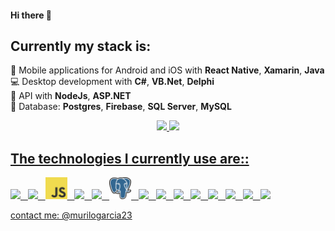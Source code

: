 #### Hi there 👋


## Currently my stack is: 

:iphone: Mobile applications for Android and iOS with **React Native**, **Xamarin**, **Java** <br/> 
:computer: Desktop development with **C#**, **VB.Net**, **Delphi** <br/>
:satellite: API with **NodeJs**, **ASP.NET** <br/>
:floppy_disk: Database: **Postgres**, **Firebase**, **SQL Server**, **MySQL**<br/>

<div align="center">
  <a href="https://github.com/mulori">
  <img height="180em" src="https://github-readme-stats.vercel.app/api?username=Mulori&show_icons=true&theme=dracula&include_all_commits=true&count_private=true"/>
  <img height="180em" src="https://github-readme-stats.vercel.app/api/top-langs/?username=Mulori&layout=compact&langs_count=7&theme=dracula"/>
</div>
  
  
## The technologies I currently use are:: 

<p>
<img src="https://cdn-icons-png.flaticon.com/512/518/518705.png" height="35px"/>
&nbsp;
<img src="https://www.freepnglogos.com/uploads/apple-logo-png/apple-logo-icon-transparent-png-svg-vector-3.png" height="35px"/>  
&nbsp;  
<img src="https://raw.githubusercontent.com/github/explore/80688e429a7d4ef2fca1e82350fe8e3517d3494d/topics/javascript/javascript.png" height="35px"/>
&nbsp;  
<img src="https://appmasters.io/static/react-47ce6e77f039020ee2e76a10c1e988e9.png" height="35px"/> 
&nbsp;
<img src="https://www.mysql.com/common/logos/logo-mysql-170x115.png" height="35px"/>
&nbsp;
<img src="https://raw.githubusercontent.com/github/explore/80688e429a7d4ef2fca1e82350fe8e3517d3494d/topics/postgresql/postgresql.png" height="35px"/> 
&nbsp;
<img src="https://img.icons8.com/color/452/microsoft-sql-server.png" height="35px" />   
&nbsp;  
<img src="https://seeklogo.com/images/F/figma-logo-E4E21D3AEA-seeklogo.com.png" height="35px" />
&nbsp;  
<img src="https://ioiodesign.com/wp-content/uploads/2020/10/Photoshop-logo.png" height="35px" />    
&nbsp;
<img src="https://img1.gratispng.com/20180415/pjw/kisspng-adobe-xd-user-interface-design-computer-icons-adob-adobe-5ad2fa7cce9f02.2569342615237761248463.jpg" height="35px" />   
&nbsp;
<img src="https://sdtimes.com/wp-content/uploads/2018/04/1_tfZa4vsI6UusJYt_fzvGnQ.png" height="35px" />   
&nbsp;
<img src="https://raw.githubusercontent.com/learnbr/csharp/master/csharp-logo.png" height="35px" />   
 &nbsp;
<img src="https://upload.wikimedia.org/wikipedia/commons/thumb/9/9a/Visual_Studio_Code_1.35_icon.svg/2048px-Visual_Studio_Code_1.35_icon.svg.png" height="35px" />  
 &nbsp;
<img src="https://upload.wikimedia.org/wikipedia/commons/b/bd/Delphi_Language_Logo.png" height="35px" />   
</p>


contact me:
@murilogarcia23
